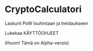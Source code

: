 # CryptoCalculatori

Laskurit PoW louhintaan ja treidaukseen

Lukekaa KÄYTTÖOHJEET

(Huom! Tämä on Alpha-versio)
